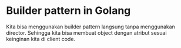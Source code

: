 # Builder pattern in Golang

Kita bisa menggunakan builder pattern langsung tanpa menggunakan director. Sehingga kita bisa membuat object dengan atribut sesuai keinginan kita di client code.